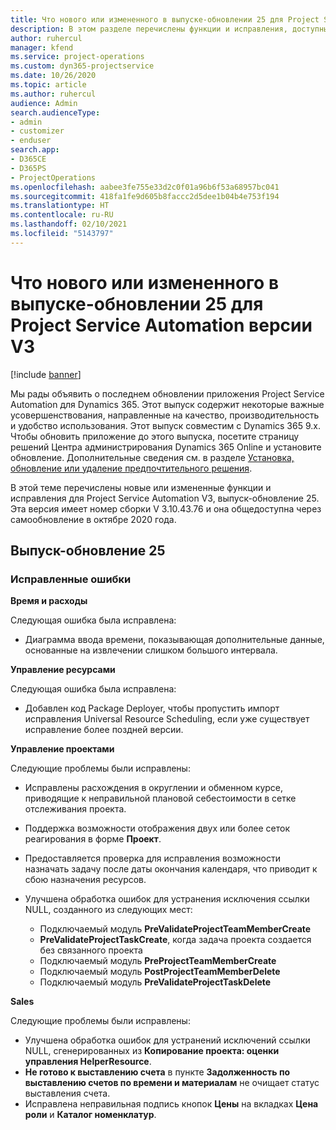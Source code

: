 ```yaml
---
title: Что нового или измененного в выпуске-обновлении 25 для Project Service Automation версии V3
description: В этом разделе перечислены функции и исправления, доступные в выпуске-обновлении 25 для Project Service Automation версии V3.
author: ruhercul
manager: kfend
ms.service: project-operations
ms.custom: dyn365-projectservice
ms.date: 10/26/2020
ms.topic: article
ms.author: ruhercul
audience: Admin
search.audienceType:
- admin
- customizer
- enduser
search.app:
- D365CE
- D365PS
- ProjectOperations
ms.openlocfilehash: aabee3fe755e33d2c0f01a96b6f53a68957bc041
ms.sourcegitcommit: 418fa1fe9d605b8faccc2d5dee1b04b4e753f194
ms.translationtype: HT
ms.contentlocale: ru-RU
ms.lasthandoff: 02/10/2021
ms.locfileid: "5143797"
---
```

# <a name="whats-new-or-changed-in-project-service-automation-update-release-25-v3"></a>Что нового или измененного в выпуске-обновлении 25 для Project Service Automation версии V3

[!include [banner](../includes/psa-now-project-operations.md)]

Мы рады объявить о последнем обновлении приложения Project Service Automation для Dynamics 365. Этот выпуск содержит некоторые важные усовершенствования, направленные на качество, производительность и удобство использования. Этот выпуск совместим с Dynamics 365 9.x. Чтобы обновить приложение до этого выпуска, посетите страницу решений Центра администрирования Dynamics 365 Online и установите обновление. Дополнительные сведения см. в разделе [Установка, обновление или удаление предпочтительного решения](https://docs.microsoft.com/power-platform/admin/install-remove-preferred-solution).

В этой теме перечислены новые или измененные функции и исправления для Project Service Automation V3, выпуск-обновление 25. Эта версия имеет номер сборки V 3.10.43.76 и она общедоступна через самообновление в октябре 2020 года.

## <a name="update-release-25"></a>Выпуск-обновление 25

### <a name="bug-fixes"></a>Исправленные ошибки

**Время и расходы**

Следующая ошибка была исправлена:

- Диаграмма ввода времени, показывающая дополнительные данные, основанные на извлечении слишком большого интервала.

**Управление ресурсами**

Следующая ошибка была исправлена:

- Добавлен код Package Deployer, чтобы пропустить импорт исправления Universal Resource Scheduling, если уже существует исправление более поздней версии.

**Управление проектами**

Следующие проблемы были исправлены:

- Исправлены расхождения в округлении и обменном курсе, приводящие к неправильной плановой себестоимости в сетке отслеживания проекта.
- Поддержка возможности отображения двух или более сеток реагирования в форме **Проект**.
- Предоставляется проверка для исправления возможности назначать задачу после даты окончания календаря, что приводит к сбою назначения ресурсов.
- Улучшена обработка ошибок для устранения исключения ссылки NULL, созданного из следующих мест:

    - Подключаемый модуль **PreValidateProjectTeamMemberCreate**
    - **PreValidateProjectTaskCreate**, когда задача проекта создается без связанного проекта
    - Подключаемый модуль **PreProjectTeamMemberCreate**
    - Подключаемый модуль **PostProjectTeamMemberDelete**
    - Подключаемый модуль **PreValidateProjectTaskDelete**

**Sales**

Следующие проблемы были исправлены:

- Улучшена обработка ошибок для устранений исключений ссылки NULL, сгенерированных из **Копирование проекта: оценки управления HelperResource**.
- **Не готово к выставлению счета** в пункте **Задолженность по выставлению счетов по времени и материалам** не очищает статус выставления счета.
- Исправлена неправильная подпись кнопок **Цены** на вкладках **Цена роли** и **Каталог номенклатур**.
